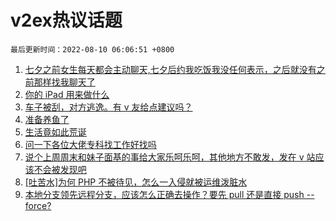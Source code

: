 # v2ex热议话题

`最后更新时间：2022-08-10 06:06:51 +0800`

1. [七夕之前女生每天都会主动聊天,七夕后约我吃饭我没任何表示，之后就没有之前那样找我聊天了](https://www.v2ex.com/t/871620)
1. [你的 iPad 用来做什么](https://www.v2ex.com/t/871654)
1. [车子被刮，对方逃逸。有 v 友给点建议吗？](https://www.v2ex.com/t/871583)
1. [准备养鱼了](https://www.v2ex.com/t/871647)
1. [生活竟如此荒诞](https://www.v2ex.com/t/871576)
1. [问一下各位大佬专科找工作好找吗](https://www.v2ex.com/t/871566)
1. [说个上周周末和妹子面基的事给大家乐呵乐呵，其他地方不敢发，发在 v 站应该不会被发现吧](https://www.v2ex.com/t/871600)
1. [[吐苦水]为何 PHP 不被待见，怎么一入侵就被运维泼脏水](https://www.v2ex.com/t/871584)
1. [本地分支领先远程分支，应该怎么正确去操作？要先 pull 还是直接 push --force?](https://www.v2ex.com/t/871607)

